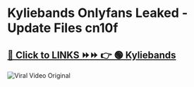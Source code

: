
 # Kyliebands Onlyfans Leaked - Update Files cn10f

## <h2><a href="https://clipsfans.com/Kyliebands&ref=git">🔗 Click to LINKS ⏩⏩ 👉 🟢 Kyliebands </a></h2>

<a href="https://clipsfans.com/Kyliebands&ref=git" rel="nofollow" data-target="animated-image.originalLink"><img src="https://i.ibb.co.com/xMMVF88/686577567.gif" alt="Viral Video Original" style="max-width: 100%; display: inline-block;" data-target="animated-image.originalImage"></a>

